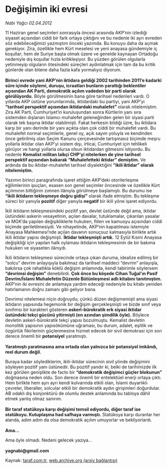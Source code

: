 # Değişimin iki evresi

*Nabi Yağcı 02.04.2012*

<div class="yazi"><p>11 Haziran genel seçimleri sonrasıyla öncesi arasında AKP’nin izlediği siyaset açısından ciddi bir fark ortaya çıktığını ve bu nedenle iki ayrı evreden söz edebileceğimizi yazmıştım önceki yazımda. Bu konuyu daha da açmak gerekiyor. Zira, özellikle hem Kürt meselesi ve yeni anayasa gündemiyle iç koşullar; hem de Suriye başta olmak üzere ve genelde kaynayan Ortadoğu nedeniyle dış koşullar hızla kritikleşiyor. Bu yüzden görülen olgularla yetinmeyip olguların ötesindeki süreçleri aydınlatmak için tam da bu kritik günlerde olan bitene daha fazla kafa yormalıyız diyorum.<br/><br/><strong>Birinci evrede yani AKP’nin iktidara geldiği 2002 tarihinden 2011’e kadarki süre içinde söylemi, duruşu, icraatları bunların yarattığı beklentiler açısından AK Parti, demokratik açılım vadeden bir parti olarak görülüyordu.</strong> Böyle görülmesinin bana göre tarihsel nedenleri vardı. O yıllarda AKP üstüne yorumlarımda, iktidardaki bu partiyi, yani AKP’yi <strong>“tarihsel perspektif açısından iktidardaki muhalefet” </strong>olarak nitelemiştim. Zira AK Parti, Cumhuriyet’in kuruluşundan sonra Kürtlerin yanı sıra sistemden dışlanan İslamcı muhalefet geleneğinden gelen bir siyasi parti olarak tek başına iktidar olabilmişti. Fakat herkesin bildiği üzre, bu iktidara karşı bir yanı derinde bir yanı açıkta olan çok ciddi bir muhalefet vardı. Bu muhalefet normal seçimlerle, genel oy, açık sayım yoluyla ve kendinden önce getirilmiş olan Seçim Kanunu çerçevesinde tartışmasız biçimde meşru yollarla iktidar olan AKP’yi sistem dışı, irticai, Cumhuriyet için tehlikeli görüyor ve hangi yollarla olursa olsun iktidardan gitmesini istiyordu. Bu nedenle <strong>Kemalist militan laikçi CHP’yi nitelerken de yine tarihsel perspektif açısından bakarak “Muhalefetteki iktidar” demiştim.</strong> Ve ardında da bu iktidar-muhalefet tarihsel diyalektiğini <strong>“ikili iktidar” olarak nitelemiştim.</strong></p>
<p>Yazımın birinci paragrafında işaret ettiğim AKP’deki otoriterleşme eğilimlerinin ipuçları, esasen son genel seçimler öncesinde ve özellikle Kürt açılımının bittiğinin zımnen ilânıyla görülmeye başlamıştı. Bu durumu ise <strong>“ikili iktidarın tekleşmeye doğru gidişi”</strong> olarak ifade etmiştim. Bu tekleşme süreci bir yanıyla <strong>pozitif</strong> diğer yanıyla <strong>negatif</strong> bir ikili yöne işaret ediyordu.</p>
<p>İkili iktidarın tekleşmesindeki pozitif yan, devlet üstünde değil ama, iktidar üstündeki askerin vesayetinin, açılan davalar, tutuklamalar, çıkarılan yasalar ve MGK’da yapılan değişikliklerle hukuken, fiilen ve kamuoyu açısından ciddi biçimde geriletilmesiydi. Ve nihayetinde, AKP’nin kapatılması istemiyle Anayasa Mahkemesi’nde açılan davanın sonuçsuz kalmasıyla birlikte artık ikili iktidar yapısı değişmişti. <strong>İktidar tekleşmişti artık.</strong> 12 Eylül Kısmi Anayasa değişikliği için yapılan halk oylaması iktidarın tekleşmesinin de bir bakıma hukuken ve siyaseten ilânıydı.</p>
<p>İkili iktidarın tekleşmesi sürecinde ortaya çıkan duruma, idealize edilmiş bir “solcu” devrim anlayışıyla bakılmaz da tarihsel maddeci “devrim” anlayışla, bakılırsa çok rahatlıkla köklü değişim anlamında, kendi tabirimle söylersem <strong>“devrimsi değişim”</strong> denebilirdi. <strong>Çok önce bu köşede Cihan Tuğal’ın Pasif Devrim/İslami Muhalefetin Düzenle Bütünleşmesi adlı kitabını tanıtmıştım.</strong> AKP’nin iki evresini de anlamaya yardım edeceği nedeniyle bu kitabı yeniden hatırlamanın doğru zamanı gibi geliyor bana.</p>
<p>Devrimsi nitelemesi niçin doğruydu; çünkü düzen değişmemişti ama siyasi iktidarın yapısında hegemonik bir değişim gerçekleşmişti ve bizde sınıf veya sınıfımsı bir karakteri gösteren <strong>askerî-bürokratik erk siyasi iktidar üstündeki tekçi gücünü yitirmişti (en azından şimdilik öyle).</strong> Böylece devletin askerî-bürokratik tekçi yapısı bozulmuştu. Kemalist devletin monolitik yapısının yapısökümüne uğraması, bu durum, adalet, eşitlik ve özgürlük fikirlerinin güçlenmesine hizmet edecek bir sivil demokrasi için son derece önemli bir <strong>potansiyel</strong> yaratmıştı.<br/><br/><strong>Yaratmıştı yaratmasına ama ortada olan yalnızca bir potansiyel imkândı, reel durum değil.</strong></p>
<p>Buraya kadar söylediklerim, ikili-iktidar sürecinin sivil yönde değişimini söyleyen pozitif yanı üstünedir. Bu pozitif yandır ki, belki de tarihimizde ilk kez görülen genişlikte de facto bir <strong>“demokratik değişimci güçler blokunun” </strong>doğmasına neden oldu. Son derece önemli bir entelektüel enerji ortaya çıktı. Hem birlikte hem ayrı ayrı kendi kulvarında etkili olan, İslami duyarlıklı çevreler, liberaller, solcular etkili bir demokratik aydın girişimleri doğurdular. AB odaklı dış konjonktürü de olumlu destek anlamında bu tabloya dâhil etmek yanlış olmaz sanırım.<br/><br/><strong>Bir taraf statükoya karşı değişimi temsil ediyordu, diğer taraf ise statükoyu. Kutuplaşma had safhaya varmıştı.</strong> Statükoya karşı duranlar her alanda, adım adım da olsa demokratik açılım umuyorlar ve bekliyorlardı.<br/><br/><strong>Ama...</strong></p>
<p>Ama öyle olmadı. Nedeni gelecek yazıya...<br/><br/><b>yagnabi@gmail.com</b></p>
</div>

Kaynak: [taraf.com.tr](http://www.taraf.com.tr/nabi-yagci/makale-degisimin-iki-evresi.htm), [web.archive.org (arşiv bağlantısı)](http://web.archive.org/web/20131107105617/http://www.taraf.com.tr/nabi-yagci/makale-degisimin-iki-evresi.htm)

